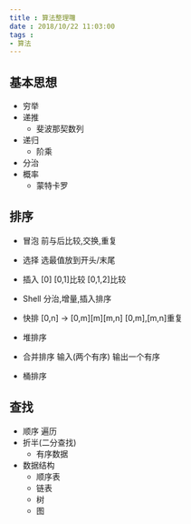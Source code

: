```yaml
---
title : 算法整理囖
date : 2018/10/22 11:03:00
tags :
- 算法
---
```



## 基本思想
- 穷举
- 递推
  - 斐波那契数列
- 递归
  - 阶乘
- 分治
- 概率
  - 蒙特卡罗

## 排序
- 冒泡
前与后比较,交换,重复
- 选择
选最值放到开头/末尾
- 插入
[0]
[0,1]比较
[0,1,2]比较

- Shell
分治,增量,插入排序
- 快排
[0,n] -> [0,m][m][m,n]
[0,m],[m,n]重复
- 堆排序
- 合并排序
输入(两个有序) 输出一个有序
- 桶排序



## 查找
- 顺序
遍历
- 折半(二分查找)
  - 有序数据
- 数据结构
  - 顺序表
  - 链表
  - 树
  - 图  

